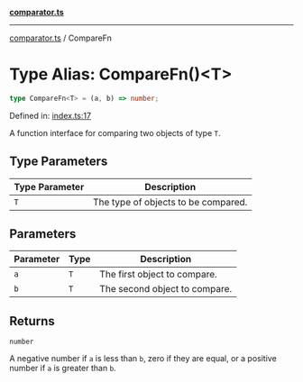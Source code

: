 [**comparator.ts**](index.md)

---

[comparator.ts](index.md) / CompareFn

# Type Alias: CompareFn()\<T\>

```ts
type CompareFn<T> = (a, b) => number;
```

Defined in:
[index.ts:17](https://github.com/simonkberg/comparator.ts/blob/main/index.ts#L17)

A function interface for comparing two objects of type `T`.

## Type Parameters

| Type Parameter | Description                         |
| -------------- | ----------------------------------- |
| `T`            | The type of objects to be compared. |

## Parameters

| Parameter | Type | Description                   |
| --------- | ---- | ----------------------------- |
| `a`       | `T`  | The first object to compare.  |
| `b`       | `T`  | The second object to compare. |

## Returns

`number`

A negative number if `a` is less than `b`, zero if they are equal, or a positive
number if `a` is greater than `b`.
